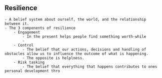 ## Resilience
	- A belief system about ourself, the world, and the relationship between it.
	- The 3 components of resilience
		- Engagement
			- In the present helps people find something worth-while
			-
		- Control
			- The belief that our actions, decisions and handling of obstacles allow us to influence the outcome of what is happening.
			- The opposite is helplness.
		- Risk tasking
			- The belief that everything that happens contributes to ones personal development thro